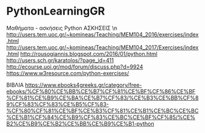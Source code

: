 # PythonLearningGR
Μαθήματα - ασκήσεις Python
ΑΣΚΗΣΕΙΣ \n
http://users.tem.uoc.gr/~komineas/Teaching/MEM104_2016/exercises/index.html
http://users.tem.uoc.gr/~komineas/Teaching/MEM104_2017/Exercises/index.html
http://rousogiannis.blogspot.com/2016/01/python.html
http://users.sch.gr/karatolos/?page_id=411
http://ecourse.uoi.gr/mod/forum/discuss.php?d=9924
https://www.w3resource.com/python-exercises/


ΒΙΒΛΙΑ
https://www.ebooks4greeks.gr/category/free-ebooks/%CF%80%CE%BB%CE%B7%CF%81%CE%BF%CF%86%CE%BF%CF%81%CE%B9%CE%BA%CE%B7%CF%83/%CE%B3%CE%BB%CF%89%CF%83%CF%83%CE%B5%CF%83-%CF%80%CF%81%CE%BF%CE%B3%CF%81%CE%B1%CE%BC%CE%BC%CE%B1%CF%84%CE%B9%CF%83%CE%BC%CE%BF%CF%85/%CE%B2%CE%B9%CE%B2%CE%BB%CE%B9%CE%B1-python
